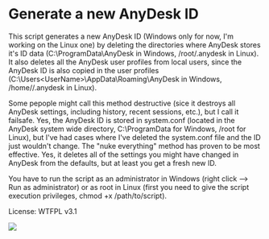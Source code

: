 # Generate a new AnyDesk ID

This script generates a new AnyDesk ID (Windows only for now, I'm working on the Linux one) by deleting the directories where AnyDesk stores it's ID data (C:\ProgramData\AnyDesk in Windows, /root/.anydesk in Linux). It also deletes all the AnyDesk user profiles from local users, since the AnyDesk ID is also copied in the user profiles (C:\Users\<UserName>\AppData\Roaming\AnyDesk in Windows, /home/<username>/.anydesk in Linux).

Some pepople might call this method destructive (sice it destroys all AnyDesk settings, including history, recent sessions, etc.), but I call it failsafe. Yes, the AnyDesk ID is stored in system.conf (located in the AnyDesk system wide directory, C:\ProgramData for Windows, /root for Linux), but I've had cases where I've deleted the system.conf file and the ID just wouldn't change. The "nuke everything" method has proven to be most effective. Yes, it deletes all of the settings you might have changed in AnyDesk from the defaults, but at least you get a fresh new ID.

You have to run the script as an administrator in Windows (right click --> Run as administrator) or as root in Linux (first you need to give the script execution privileges, chmod +x /path/to/script).

License: WTFPL v3.1

<img src="http://www.wtfpl.net/wp-content/uploads/2012/12/wtfpl-badge-1.png">
